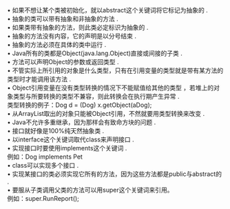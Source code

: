 • 如果不想让某个类被初始化，就以abstract这个关键词将它标记为抽象的 .  
• 抽象的类可以带有抽象和非抽象的方法 .  
• 如果类带有抽象的方法，则此类必定标识为抽象的 .  
• 抽象的方法没有内容，它的声明是以分号结束 .   
• 抽象的方法必须在具体的类中运行 .  
• Java所有的类都是Object(java.lang.Object)直接或间接的子类 .  
• 方法可以声明Object的参数或返回类型 .   
• 不管实际上所引用的对象是什么类型，只有在引用变量的类型就是带有某方法的类型时才能调用该方法 .  
• Object引用变量在没有类型转换的情况下不能赋值给其他的类型
，若堆上的对象类型与所要转换的类型不兼容，则此转换会在执行期产生异常 .  
  类型转换的例子：Dog d = (Dog) x.getObject(aDog);  
• 从ArrayList<Object>取出的对象只能被Object引用，不然就要用类型转换来改变 .  
• Java不允许多重继承，因为那样会有致命方块的问题 .  
• 接口就好像是100%纯天然抽象类 .  
• 以interface这个关键词取代class来声明接口 .  
• 实现接口时要使用implements这个关键词 .  
  例如：Dog implements Pet  
• class可以实现多个接口 .  
• 实现某接口的类必须实现它所有的方法，因为这些方法都是public与abstract的 .  
• 要服从子类调用父类的方法可以用super这个关键词来引用。  
例如：super.RunReport();

